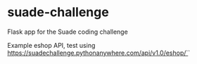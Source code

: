 # suade-challenge
Flask app for the Suade coding challenge

Example eshop API, test using https://suadechallenge.pythonanywhere.com/api/v1.0/eshop/`<date>`
